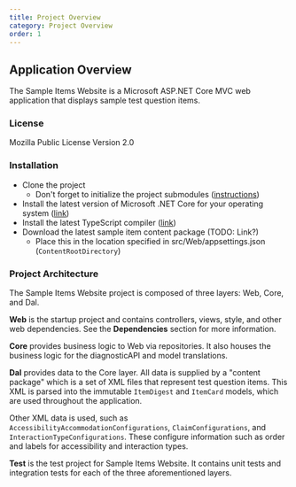 ```yaml
---
title: Project Overview
category: Project Overview
order: 1
---
```


## Application Overview
The Sample Items Website is a Microsoft ASP.NET Core MVC web application that displays
sample test question items.


### License
Mozilla Public License Version 2.0

### Installation
- Clone the project
    - Don't forget to initialize the project submodules ([instructions](https://git-scm.com/book/en/v2/Git-Tools-Submodules#_cloning_submodules))
- Install the latest version of Microsoft .NET Core for your operating system ([link](https://www.microsoft.com/net/download/core#/current))
- Install the latest TypeScript compiler ([link](https://www.typescriptlang.org/index.html#download-links))
- Download the latest sample item content package (TODO: Link?)
    - Place this in the location specified in src/Web/appsettings.json (`ContentRootDirectory`)

### Project Architecture
The Sample Items Website project is composed of three layers: Web, Core, and Dal.

**Web** is the startup project and contains controllers, views, style, and other
web dependencies. See the **Dependencies** section for more information.

**Core** provides business logic to Web via repositories. It also houses the business
logic for the diagnosticAPI and model translations.

**Dal** provides data to the Core layer. All data is supplied by a "content package" 
which is a set of XML files that represent test question items. This XML is 
parsed into the immutable `ItemDigest` and `ItemCard` models, which are used
throughout the application. 

Other XML data is used, such as `AccessibilityAccommodationConfigurations`, 
`ClaimConfigurations`, and `InteractionTypeConfigurations`. These configure
information such as order and labels for accessibility and interaction types.

**Test** is the test project for Sample Items Website. It contains unit tests
and integration tests for each of the three aforementioned layers.
